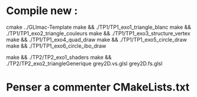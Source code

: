 # Compile new :

cmake ../GLImac-Template 
make && ./TP1/TP1_exo1_triangle_blanc
make && ./TP1/TP1_exo2_triangle_couleurs
make && ./TP1/TP1_exo3_structure_vertex
make && ./TP1/TP1_exo4_quad_draw
make && ./TP1/TP1_exo5_circle_draw
make && ./TP1/TP1_exo6_circle_ibo_draw

make && ./TP2/TP2_exo1_shaders
make && ./TP2/TP2_exo2_triangleGenerique grey2D.vs.glsl grey2D.fs.glsl

# Penser a commenter CMakeLists.txt